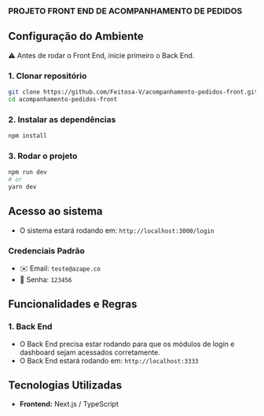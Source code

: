 ### PROJETO FRONT END DE ACOMPANHAMENTO DE PEDIDOS

## Configuração do Ambiente

⚠️ Antes de rodar o Front End, inicie primeiro o Back End.

### 1. Clonar repositório
```sh
git clone https://github.com/Feitosa-V/acompanhamento-pedidos-front.git
cd acompanhamento-pedidos-front
```

### 2. Instalar as dependências
```sh
npm install
```

### 3. Rodar o projeto
```bash
npm run dev
# or
yarn dev
```

## Acesso ao sistema
- O sistema estará rodando em: `http://localhost:3000/login`

### Credenciais Padrão

- ✉️ Email: `teste@azape.co`
- 🔑 Senha: `123456`

## Funcionalidades e Regras

### 1. Back End
- O Back End precisa estar rodando para que os módulos de login e dashboard sejam acessados corretamente.
- O Back End estará rodando em: `http://localhost:3333`

## Tecnologias Utilizadas
- **Frontend:** Next.js / TypeScript


